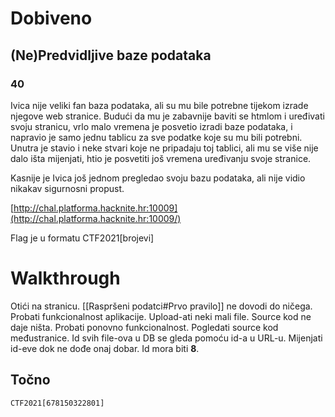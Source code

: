 # Dobiveno
## (Ne)Predvidljive baze podataka

### 40

Ivica nije veliki fan baza podataka, ali su mu bile potrebne tijekom izrade njegove web stranice. Budući da mu je zabavnije baviti se htmlom i uređivati svoju stranicu, vrlo malo vremena je posvetio izradi baze podataka, i napravio je samo jednu tablicu za sve podatke koje su mu bili potrebni. Unutra je stavio i neke stvari koje ne pripadaju toj tablici, ali mu se više nije dalo išta mijenjati, htio je posvetiti još vremena uređivanju svoje stranice.

Kasnije je Ivica još jednom pregledao svoju bazu podataka, ali nije vidio nikakav sigurnosni propust.

[http://chal.platforma.hacknite.hr:10009](http://chal.platforma.hacknite.hr:10009/)

Flag je u formatu CTF2021[brojevi]

# Walkthrough
Otići na stranicu. [[Raspršeni podatci#Prvo pravilo]] ne dovodi do ničega. Probati funkcionalnost aplikacije. Upload-ati neki mali file. Source kod ne daje ništa. Probati ponovno funkcionalnost. Pogledati source kod međustranice. Id svih file-ova u DB se gleda pomoću id-a u URL-u. Mijenjati id-eve dok ne dođe onaj dobar. Id mora biti **8**. 

## Točno
`CTF2021[678150322801]`
